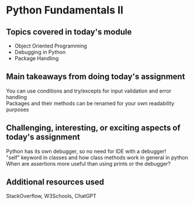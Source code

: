 # Python Fundamentals II

## Topics covered in today's module

* Object Oriented Programming
* Debugging in Python
* Package Handling

## Main takeaways from doing today's assignment
You can use conditions and try/excepts for input validation and error handling\
Packages and their methods can be renamed for your own readability purposes

## Challenging, interesting, or exciting aspects of today's assignment
Python has its own debugger, so no need for IDE with a debugger!\
"self" keyword in classes and how class methods work in general in python\
When are assertions more useful than using prints or the debugger?

## Additional resources used 
StackOverflow, W3Schools, ChatGPT
